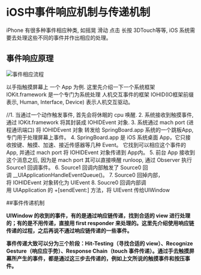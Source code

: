 # iOS中事件响应机制与传递机制

iPhone 有很多种事件相应种类, 如摇晃 滑动 点击 长按 3DTouch等等, iOS 系统需要去处理这些不同的事件并作出相应的处理。 

## 事件响应原理

 ![事件相应流程](https://diycode.b0.upaiyun.com/photo/2018/4a30a88500886b784ccf8beb17f803cd.png)

以手指触摸屏幕上 一个 App 为例.
这里先介绍一下一个系统框架  IOKit.framework  是一个专门为系统处理 人机交互事件的框架 IOHID(IO框架前缀表示, Human, Interface, Device) 表示人机交互驱动。

//1. 当通过一个动作触发事件, 首先会将休眠的 cpu 唤醒.
2. 系统接收到触摸事件, 通过 IOKit.framework 将其封装成 IOHIDEvent 对象.
3. 系统通过 mach port (进程通讯端口) 将 IOHIDEvent 对象 转发给 SpringBoard.app   系统的一个跳板App,专门用于处理屏幕上事件。
4. SpringBoard.app 是 iOS 系统桌面 App，它只接收按键、触摸、加速、接近传感器等几种 Event。  它找到可以相应这个事件的 App, 并通过 mach port 将 IOHIDEvent 对象传递到 App内。
5. 前台 App 接收到这个消息之后, 因为是 mach port 其可以直接唤醒  runloop,  通过 Observer 执行 Source1 回调事件。
6.	Source1 回调内部触发了 Source0 回调 __UIApplicationHandleEventQueue()。
7. Source0 回掉内部，将 IOHIDEvent 对象转化为 UIEvent
8. Soucre0 回调内部调用 UIApplication 的 +[sendEvent:] 方法，将 UIEvent 传给UIWindow


##事件传递机制

**UIWindow 的收到的事件，有的是通过响应链传递，找到合适的 view 进行处理的；有的是不用传递，直接用 first responder 来处理的。这里先介绍使用响应链传递的过程，之后再说不通过响应链传递的一些事件。**

**事件传递大致可以分为三个阶段：Hit-Testing（寻找合适的 view）、Recognize Gesture（响应应手势）、Response Chain（touch 事件传递）。通过手去触摸屏幕所产生的事件，都是通过这三步去传递的，例如上文所说的触摸事件和按压事件。**







